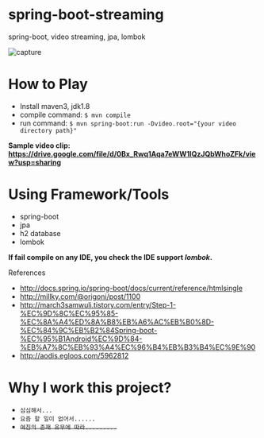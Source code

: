 # spring-boot-streaming
spring-boot, video streaming, jpa, lombok


![capture](https://raw.githubusercontent.com/tinywind/spring-boot-streaming/master/capture.png "comment")


# How to Play
* Install maven3, jdk1.8
* compile command: `$ mvn compile`
* run command: `$ mvn spring-boot:run -Dvideo.root="{your video directory path}"`

**Sample video clip: https://drive.google.com/file/d/0Bx_Rwq1Aqa7eWW1lQzJQbWhoZFk/view?usp=sharing**

# Using Framework/Tools
* spring-boot
* jpa
* h2 database
* lombok

**If fail compile on any IDE, you check the IDE support _lombok_.** 

References
* http://docs.spring.io/spring-boot/docs/current/reference/htmlsingle
* http://millky.com/@origoni/post/1100
* http://march3samwuli.tistory.com/entry/Step-1-%EC%9D%8C%EC%95%85-%EC%8A%A4%ED%8A%B8%EB%A6%AC%EB%B0%8D-%EC%84%9C%EB%B2%84Spring-boot-%EC%95%B1Android%EC%9D%84-%EB%A7%8C%EB%93%A4%EC%96%B4%EB%B3%B4%EC%9E%90
* http://aodis.egloos.com/5962812


# Why I work this project?
* `심심해서...`
* `요즘 할 일이 없어서......`
* ~~`여친의 존재 유무에 따라.........`~~
